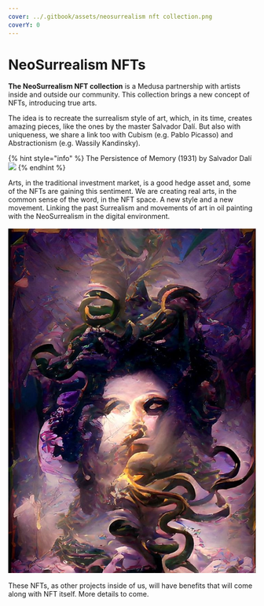 ```yaml
---
cover: ../.gitbook/assets/neosurrealism nft collection.png
coverY: 0
---
```


# NeoSurrealism NFTs

**The NeoSurrealism NFT collection** is a Medusa partnership with artists inside and outside our community. This collection brings a new concept of NFTs, introducing true arts.

The idea is to recreate the surrealism style of art, which, in its time, creates amazing pieces, like the ones by the master Salvador Dalí. But also with uniqueness, we share a link too with Cubism (e.g. Pablo Picasso) and Abstractionism (e.g. Wassily Kandinsky).

{% hint style="info" %}
The Persistence of Memory (1931) by Salvador Dalí\
![](<../.gitbook/assets/The\_Persistence\_of\_Memory (1).jpg>)
{% endhint %}

Arts, in the traditional investment market, is a good hedge asset and, some of the NFTs are gaining this sentiment. We are creating real arts, in the common sense of the word, in the NFT space. A new style and a new movement. Linking the past Surrealism and movements of art in oil painting with the NeoSurrealism in the digital environment.\
\
![](<../.gitbook/assets/medusa art1 (1).jpg>)

These NFTs, as other projects inside of us, will have benefits that will come along with NFT itself. More details to come.
